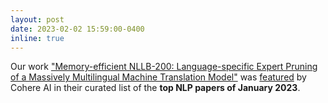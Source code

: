 ```yaml
---
layout: post
date: 2023-02-02 15:59:00-0400
inline: true
---
```


Our work ["Memory-efficient NLLB-200: Language-specific Expert Pruning of a Massively Multilingual Machine Translation Model"](https://aclanthology.org/2023.acl-long.198/) was [featured](https://txt.cohere.com/top-natural-language-processing-nlp-papers-of-january-2023/) by 
Cohere AI in their curated list of the **top NLP papers of January 2023**.